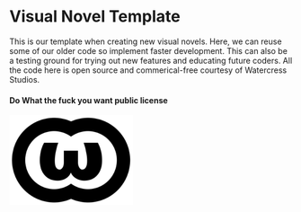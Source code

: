 # Visual Novel Template

This is our template when creating new visual novels. Here, we can reuse some of our older code so implement faster development. This can
also be a testing ground for trying out new features and educating future coders. All the code here is open source and commerical-free courtesy of Watercress Studios.


####  Do What the fuck you want public license

![DO WHAT THE FUCK YOU WANT TO PUBLIC LICENSE](/game/logo-220x1601.png)
 
